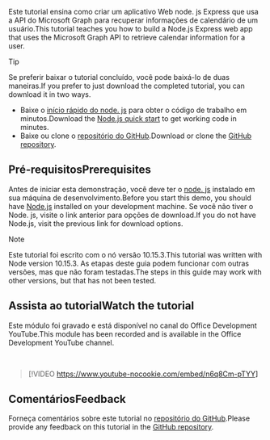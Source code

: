 <!-- markdownlint-disable MD002 MD041 -->

<span data-ttu-id="5f18a-101">Este tutorial ensina como criar um aplicativo Web node. js Express que usa a API do Microsoft Graph para recuperar informações de calendário de um usuário.</span><span class="sxs-lookup"><span data-stu-id="5f18a-101">This tutorial teaches you how to build a Node.js Express web app that uses the Microsoft Graph API to retrieve calendar information for a user.</span></span>

> [!TIP]
> <span data-ttu-id="5f18a-102">Se preferir baixar o tutorial concluído, você pode baixá-lo de duas maneiras.</span><span class="sxs-lookup"><span data-stu-id="5f18a-102">If you prefer to just download the completed tutorial, you can download it in two ways.</span></span>
>
> - <span data-ttu-id="5f18a-103">Baixe o [início rápido do node. js](https://developer.microsoft.com/graph/quick-start?platform=option-node) para obter o código de trabalho em minutos.</span><span class="sxs-lookup"><span data-stu-id="5f18a-103">Download the [Node.js quick start](https://developer.microsoft.com/graph/quick-start?platform=option-node) to get working code in minutes.</span></span>
> - <span data-ttu-id="5f18a-104">Baixe ou clone o [repositório do GitHub](https://github.com/microsoftgraph/msgraph-training-nodeexpressapp).</span><span class="sxs-lookup"><span data-stu-id="5f18a-104">Download or clone the [GitHub repository](https://github.com/microsoftgraph/msgraph-training-nodeexpressapp).</span></span>

## <a name="prerequisites"></a><span data-ttu-id="5f18a-105">Pré-requisitos</span><span class="sxs-lookup"><span data-stu-id="5f18a-105">Prerequisites</span></span>

<span data-ttu-id="5f18a-106">Antes de iniciar esta demonstração, você deve ter o [node. js](https://nodejs.org) instalado em sua máquina de desenvolvimento.</span><span class="sxs-lookup"><span data-stu-id="5f18a-106">Before you start this demo, you should have [Node.js](https://nodejs.org) installed on your development machine.</span></span> <span data-ttu-id="5f18a-107">Se você não tiver o Node. js, visite o link anterior para opções de download.</span><span class="sxs-lookup"><span data-stu-id="5f18a-107">If you do not have Node.js, visit the previous link for download options.</span></span>

> [!NOTE]
> <span data-ttu-id="5f18a-108">Este tutorial foi escrito com o nó versão 10.15.3.</span><span class="sxs-lookup"><span data-stu-id="5f18a-108">This tutorial was written with Node version 10.15.3.</span></span> <span data-ttu-id="5f18a-109">As etapas deste guia podem funcionar com outras versões, mas que não foram testadas.</span><span class="sxs-lookup"><span data-stu-id="5f18a-109">The steps in this guide may work with other versions, but that has not been tested.</span></span>

## <a name="watch-the-tutorial"></a><span data-ttu-id="5f18a-110">Assista ao tutorial</span><span class="sxs-lookup"><span data-stu-id="5f18a-110">Watch the tutorial</span></span>

<span data-ttu-id="5f18a-111">Este módulo foi gravado e está disponível no canal do Office Development YouTube.</span><span class="sxs-lookup"><span data-stu-id="5f18a-111">This module has been recorded and is available in the Office Development YouTube channel.</span></span>

<!-- markdownlint-disable MD033 MD034 -->
<br/>

> [!VIDEO https://www.youtube-nocookie.com/embed/n6q8Cm-pTYY]
<!-- markdownlint-enable MD033 MD034 -->

## <a name="feedback"></a><span data-ttu-id="5f18a-112">Comentários</span><span class="sxs-lookup"><span data-stu-id="5f18a-112">Feedback</span></span>

<span data-ttu-id="5f18a-113">Forneça comentários sobre este tutorial no [repositório do GitHub](https://github.com/microsoftgraph/msgraph-training-nodeexpressapp).</span><span class="sxs-lookup"><span data-stu-id="5f18a-113">Please provide any feedback on this tutorial in the [GitHub repository](https://github.com/microsoftgraph/msgraph-training-nodeexpressapp).</span></span>
